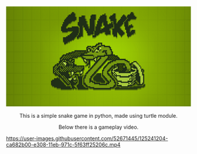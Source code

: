 <p align="center">
  <img src="src/snake.png" />
</p>
<p align="center">
 This is a simple snake game in python, made using turtle module.
</p>
<p align="center">
 Below there is a gameplay video.
</p>



https://user-images.githubusercontent.com/52671445/125241204-ca682b00-e308-11eb-971c-5f63ff25206c.mp4







